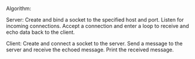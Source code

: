 Algorithm:

Server:
Create and bind a socket to the specified host and port.
Listen for incoming connections.
Accept a connection and enter a loop to receive and echo data back to the client.

Client:
Create and connect a socket to the server.
Send a message to the server and receive the echoed message.
Print the received message.